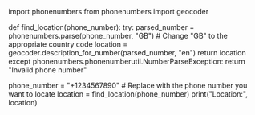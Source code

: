 import phonenumbers
from phonenumbers import geocoder

def find_location(phone_number):
    try:
        parsed_number = phonenumbers.parse(phone_number, "GB")  # Change "GB" to the appropriate country code
        location = geocoder.description_for_number(parsed_number, "en")
        return location
    except phonenumbers.phonenumberutil.NumberParseException:
        return "Invalid phone number"

phone_number = "+1234567890"  # Replace with the phone number you want to locate
location = find_location(phone_number)
print("Location:", location)
